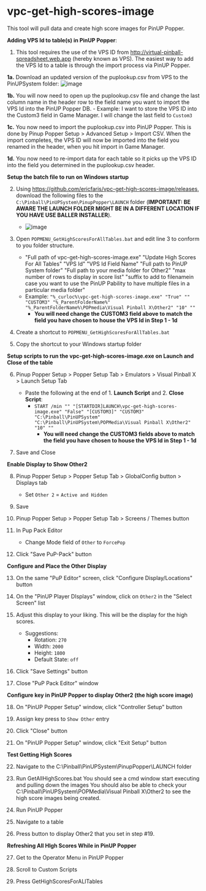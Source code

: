 # vpc-get-high-scores-image

This tool will pull data and create high score images for PinUP Popper.

**Adding VPS Id to table(s) in PinUP Popper**:

1. This tool requires the use of the VPS ID from http://virtual-pinball-spreadsheet.web.app (hereby known as VPS).  The easiest way to add the VPS Id to a table is through the import process via PinUP Popper.

  **1a.** Download an updated version of the puplookup.csv from VPS to the PinUPSystem folder:
    ![image](https://user-images.githubusercontent.com/1703672/158044621-02b8ebba-1be9-4a75-b8a7-4e6cdfb711b9.png)

  **1b.** You will now need to open up the puplookup.csv file and change the last column name in the header row to the field name you want to import the VPS Id into the PinUP Popper DB.
    - Example:  I want to store the VPS ID into the Custom3 field in Game Manager.  I will change the last field to `Custom3`
 
 **1c.** You now need to import the puplookup.csv into PinUP Popper.  This is done by Pinup Popper Setup > Advanced Setup > Import CSV.   When the import completes, the VPS ID will now be imported into the field you renamed in the header, when you hit import in Game Manager.

 **1d.** You now need to re-import data for each table so it picks up the VPS ID into the field you determined in the puplookup.csv header.


**Setup the batch file to run on Windows startup**

2. Using https://github.com/ericfaris/vpc-get-high-scores-image/releases, download the following files to the `C:\Pinball\PinUPSystem\PinupPopper\LAUNCH` folder (**IMPORTANT: BE AWARE THE LAUNCH FOLDER MIGHT BE IN A DIFFERENT LOCATION IF YOU HAVE USE BALLER INSTALLER**).
    - ![image](https://user-images.githubusercontent.com/1703672/158728829-66d670e2-8521-40ed-bdd4-968cdc835c18.png)   
    

3. Open `POPMENU_GetHighScoresForAllTables.bat` and edit line 3 to conform to you folder structure.
    - "Full path of vpc-get-high-scores-image.exe" "Update High Scores For All Tables" "VPS Id" "VPS Id Field Name" "Full path to PinUP System folder" "Full path to your media folder for Other2" "max number of rows to display in score list" "suffix to add to filenamein case you want to use the PinUP Pability to have multiple files in a particular media folder"
    - Example: `"%_curloc%\vpc-get-high-scores-image.exe" "True" "" "CUSTOM3" "%_ParentFolderName%" "%_ParentFolderName%\POPmedia\Visual Pinball X\Other2" "10" ""`
        - **You will need change the CUSTOM3 field above to match the field you have chosen to house the VPS Id in Step 1 - 1d**

4. Create a shortcut to `POPMENU_GetHighScoresForAllTables.bat`

5. Copy the shortcut to your Windows startup folder

**Setup scripts to run the vpc-get-high-scores-image.exe on Launch and Close of the table**

6. Pinup Popper Setup > Popper Setup Tab > Emulators > Visual Pinball X > Launch Setup Tab
    - Paste the following at the end of 1. **Launch Script** and 2. **Close Script**:
        - `START /min "" "[STARTDIR]LAUNCH\vpc-get-high-scores-image.exe" "False" "[CUSTOM3]" "CUSTOM3" "C:\Pinball\PinUPSystem" "C:\Pinball\PinUPSystem\POPMedia\Visual Pinball X\Other2" "10" ""`
            - **You will need change the CUSTOM3 fields above to match the field you have chosen to house the VPS Id in Step 1 - 1d**
        
7. Save and Close

**Enable Display to Show Other2**

8. Pinup Popper Setup > Popper Setup Tab > GlobalConfig button > Displays tab
    - Set `Other 2` = `Active and Hidden`
    
9. Save

10. Pinup Popper Setup > Popper Setup Tab > Screens / Themes button

11. In Pup Pack Editor
    - Change Mode field of `Other` to `ForcePop`
    
12. Click "Save PuP-Pack" button

**Configure and Place the Other Display**

13. On the same "PuP Editor" screen, click "Configure Display/Locations" button

14. On the "PinUP Player DIsplays" window, click on `Other2` in the "Select Screen" list

15. Adjust this display to your liking.  This will be the display for the high scores.
    - Suggestions:
        - Rotation: `270`
        - Width: `2000`
        - Height: `1800`
        - Default State: `off`
        
16. Click "Save Settings" button

17. Close "PuP Pack Editor" window

**Configure key in PinUP Popper to display Other2 (the high score image)**

18. On "PinUP Popper Setup" window, click "Controller Setup" button

19. Assign key press to `Show Other` entry

20. Click "Close" button

21. On "PinUP Popper Setup" window, click "Exit Setup" button

**Test Getting High Scores**

22. Navigate to the C:\Pinball\PinUPSystem\PinupPopper\LAUNCH folder

23. Run GetAllHighScores.bat
    You should see a cmd window start executing and pulling down the images
    You should also be able to check your C:\Pinball\PinUPSystem\POPMedia\Visual Pinball     X\Other2 to see the high score images being created.

24. Run PinUP Popper

25. Navigate to a table

26. Press button to display Other2 that you set in step #19.

**Refreshing All HIgh Scores While in PinUP Popper**

27.  Get to the Operator Menu in PinUP Popper

28.  Scroll to Custom Scripts

29.  Press GetHighScoresForALlTables

